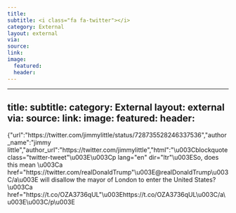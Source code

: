 ```yaml
---
title: 
subtitle: <i class="fa fa-twitter"></i>
category: External
layout: external
via: 
source: 
link: 
image:
  featured:
  header:
---
```


---
title: 
subtitle: <i class="fa fa-twitter"></i>
category: External
layout: external
via: 
source: 
link: 
image:
  featured:
  header:
---

{"url":"https:\/\/twitter.com\/jimmylittle\/status\/728735528246337536","author_name":"jimmy little","author_url":"https:\/\/twitter.com\/jimmylittle","html":"\u003Cblockquote class=\"twitter-tweet\"\u003E\u003Cp lang=\"en\" dir=\"ltr\"\u003ESo, does this mean \u003Ca href=\"https:\/\/twitter.com\/realDonaldTrump\"\u003E@realDonaldTrump\u003C\/a\u003E will disallow the mayor of London to enter the United States?\u003Ca href=\"https:\/\/t.co\/OZA3736qUL\"\u003Ehttps:\/\/t.co\/OZA3736qUL\u003C\/a\u003E\u003C\/p\u003E